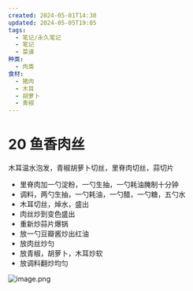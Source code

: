 ```yaml
---
created: 2024-05-01T14:30
updated: 2024-05-05T19:05
tags:
  - 笔记/永久笔记
  - 笔记
  - 菜谱
种类:
  - 肉类
食材:
  - 猪肉
  - 木耳
  - 胡萝卜
  - 青椒
---
```

# 20 鱼香肉丝
木耳温水泡发，青椒胡萝卜切丝，里脊肉切丝，蒜切片
- 里脊肉加一勺淀粉，一勺生抽，一勺耗油腌制十分钟
- 调料，两勺生抽，一勺耗油，一勺醋，一勺糖，五勺水
- 木耳切丝，焯水，盛出
- 肉丝炒到变色盛出
- 重新炒蒜片爆锅
- 放一勺豆瓣酱炒出红油
- 放肉丝炒匀
- 放青椒，胡萝卜，木耳炒软
- 放调料翻炒均匀


![image.png](https://gcore.jsdelivr.net/gh/wsm6636/pic/202405051905778.png)

